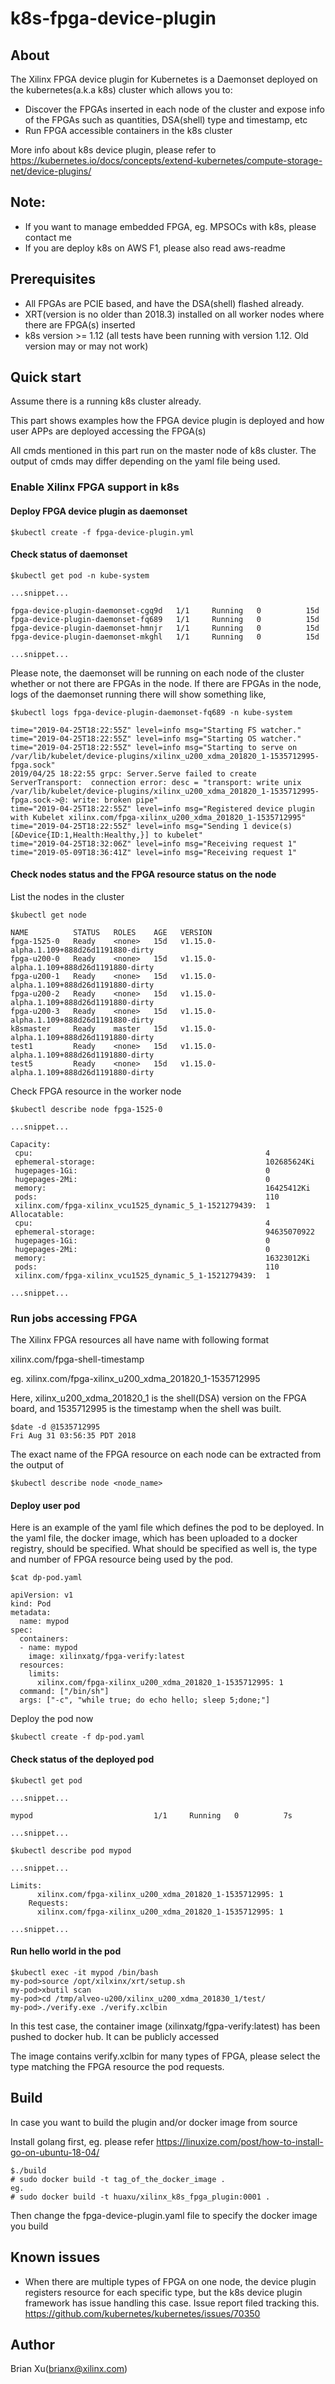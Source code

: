 # k8s-fpga-device-plugin
## About
The Xilinx FPGA device plugin for Kubernetes is a Daemonset deployed on the kubernetes(a.k.a k8s) cluster which allows you to:

* Discover the FPGAs inserted in each node of the cluster and expose info of the FPGAs such as quantities, DSA(shell) type and timestamp, etc
* Run FPGA accessible containers in the k8s cluster

More info about k8s device plugin, please refer to https://kubernetes.io/docs/concepts/extend-kubernetes/compute-storage-net/device-plugins/

## Note: 

* If you want to manage embedded FPGA, eg. MPSOCs with k8s, please contact me
* If you are deploy k8s on AWS F1, please also read aws-readme

## Prerequisites
* All FPGAs are PCIE based, and have the DSA(shell) flashed already.
* XRT(version is no older than 2018.3) installed on all worker nodes where there are FPGA(s) inserted
* k8s version >= 1.12 (all tests have been running with version 1.12. Old version may or may not work)

## Quick start
Assume there is a running k8s cluster already.

This part shows examples how the FPGA device plugin is deployed and how user APPs are deployed accessing the FPGA(s)

All cmds mentioned in this part run on the master node of k8s cluster. The output of cmds may differ depending on the
yaml file being used.

### Enable Xilinx FPGA support in k8s
#### Deploy FPGA device plugin as daemonset
```
$kubectl create -f fpga-device-plugin.yml
```
#### Check status of daemonset
```
$kubectl get pod -n kube-system

...snippet...

fpga-device-plugin-daemonset-cgq9d   1/1     Running   0          15d
fpga-device-plugin-daemonset-fq689   1/1     Running   0          15d
fpga-device-plugin-daemonset-hmnjr   1/1     Running   0          15d
fpga-device-plugin-daemonset-mkghl   1/1     Running   0          15d

...snippet...
```

Please note, the daemonset will be running on each node of the cluster whether or not there are FPGAs in the node.
If there are FPGAs in the node, logs of the daemonset running there will show something like,

```
$kubectl logs fpga-device-plugin-daemonset-fq689 -n kube-system

time="2019-04-25T18:22:55Z" level=info msg="Starting FS watcher."
time="2019-04-25T18:22:55Z" level=info msg="Starting OS watcher."
time="2019-04-25T18:22:55Z" level=info msg="Starting to serve on /var/lib/kubelet/device-plugins/xilinx_u200_xdma_201820_1-1535712995-fpga.sock"
2019/04/25 18:22:55 grpc: Server.Serve failed to create ServerTransport:  connection error: desc = "transport: write unix /var/lib/kubelet/device-plugins/xilinx_u200_xdma_201820_1-1535712995-fpga.sock->@: write: broken pipe"
time="2019-04-25T18:22:55Z" level=info msg="Registered device plugin with Kubelet xilinx.com/fpga-xilinx_u200_xdma_201820_1-1535712995"
time="2019-04-25T18:22:55Z" level=info msg="Sending 1 device(s) [&Device{ID:1,Health:Healthy,}] to kubelet"
time="2019-04-25T18:32:06Z" level=info msg="Receiving request 1"
time="2019-05-09T18:36:41Z" level=info msg="Receiving request 1"
```
#### Check nodes status and the FPGA resource status on the node

List the nodes in the cluster
```
$kubectl get node

NAME          STATUS   ROLES    AGE   VERSION
fpga-1525-0   Ready    <none>   15d   v1.15.0-alpha.1.109+888d26d1191880-dirty
fpga-u200-0   Ready    <none>   15d   v1.15.0-alpha.1.109+888d26d1191880-dirty
fpga-u200-1   Ready    <none>   15d   v1.15.0-alpha.1.109+888d26d1191880-dirty
fpga-u200-2   Ready    <none>   15d   v1.15.0-alpha.1.109+888d26d1191880-dirty
fpga-u200-3   Ready    <none>   15d   v1.15.0-alpha.1.109+888d26d1191880-dirty
k8smaster     Ready    master   15d   v1.15.0-alpha.1.109+888d26d1191880-dirty
test1         Ready    <none>   15d   v1.15.0-alpha.1.109+888d26d1191880-dirty
test5         Ready    <none>   15d   v1.15.0-alpha.1.109+888d26d1191880-dirty
```

Check FPGA resource in the worker node
```
$kubectl describe node fpga-1525-0

...snippet...

Capacity:
 cpu:                                                    4
 ephemeral-storage:                                      102685624Ki
 hugepages-1Gi:                                          0
 hugepages-2Mi:                                          0
 memory:                                                 16425412Ki
 pods:                                                   110
 xilinx.com/fpga-xilinx_vcu1525_dynamic_5_1-1521279439:  1
Allocatable:
 cpu:                                                    4
 ephemeral-storage:                                      94635070922
 hugepages-1Gi:                                          0
 hugepages-2Mi:                                          0
 memory:                                                 16323012Ki
 pods:                                                   110
 xilinx.com/fpga-xilinx_vcu1525_dynamic_5_1-1521279439:  1

...snippet...

```

### Run jobs accessing FPGA
The Xilinx FPGA resources all have name with following format

xilinx.com/fpga-shell-timestamp

eg. xilinx.com/fpga-xilinx_u200_xdma_201820_1-1535712995

Here, xilinx_u200_xdma_201820_1 is the shell(DSA) version on the FPGA board, and
1535712995 is the timestamp when the shell was built.
```
$date -d @1535712995
Fri Aug 31 03:56:35 PDT 2018
```

The exact name of the FPGA resource on each node can be extracted from the output of
```
$kubectl describe node <node_name>
```

#### Deploy user pod

Here is an example of the yaml file which defines the pod to be deployed.
In the yaml file, the docker image, which has been uploaded to a docker registry, should be specified.
What should be specified as well is, the type and number of FPGA resource being used by the pod.
```
$cat dp-pod.yaml

apiVersion: v1
kind: Pod
metadata:
  name: mypod
spec:
  containers:
  - name: mypod
    image: xilinxatg/fpga-verify:latest
  resources:
    limits:
      xilinx.com/fpga-xilinx_u200_xdma_201820_1-1535712995: 1
  command: ["/bin/sh"]
  args: ["-c", "while true; do echo hello; sleep 5;done;"] 
```

Deploy the pod now

```
$kubectl create -f dp-pod.yaml
```
#### Check status of the deployed pod
```
$kubectl get pod

...snippet...

mypod                           1/1     Running   0          7s

...snippet...

```
```
$kubectl describe pod mypod

...snippet...

Limits:
      xilinx.com/fpga-xilinx_u200_xdma_201820_1-1535712995: 1
    Requests:
      xilinx.com/fpga-xilinx_u200_xdma_201820_1-1535712995: 1

...snippet...

```
#### Run hello world in the pod
```
$kubectl exec -it mypod /bin/bash
my-pod>source /opt/xilxinx/xrt/setup.sh
my-pod>xbutil scan
my-pod>cd /tmp/alveo-u200/xilinx_u200_xdma_201830_1/test/
my-pod>./verify.exe ./verify.xclbin
```
In this test case, the container image (xilinxatg/fgpa-verify:latest) has been pushed to docker hub. It can be publicly accessed

The image contains verify.xclbin for many types of FPGA, please select the type matching the FPGA resource the pod requests. 

## Build

In case you want to build the plugin and/or docker image from source

Install golang first, eg. please refer 
https://linuxize.com/post/how-to-install-go-on-ubuntu-18-04/
```
$./build
# sudo docker build -t tag_of_the_docker_image .
eg.
# sudo docker build -t huaxu/xilinx_k8s_fpga_plugin:0001 .
```
Then change the fpga-device-plugin.yaml file to specify the docker image you build

## Known issues
* When there are multiple types of FPGA on one node, the device plugin registers resource for each
  specific type, but the k8s device plugin framework has issue handling this case. 
  Issue report filed tracking this. https://github.com/kubernetes/kubernetes/issues/70350

## Author
Brian Xu(brianx@xilinx.com)
